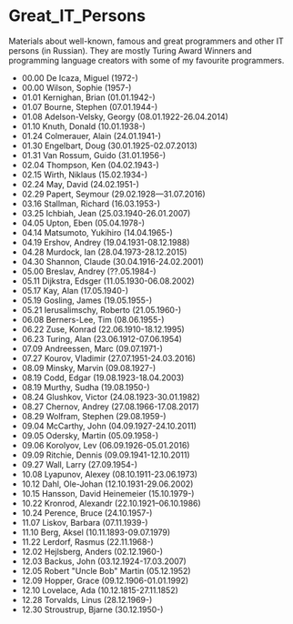 # Great_IT_Persons
Materials about well-known, famous and great programmers and other IT persons (in Russian).
They are mostly Turing Award Winners and programming language creators with some of my favourite programmers.

* 00.00 De Icaza, Miguel (1972-)
* 00.00 Wilson, Sophie (1957-)
* 01.01 Kernighan, Brian (01.01.1942-)
* 01.07 Bourne, Stephen (07.01.1944-)
* 01.08 Adelson-Velsky, Georgy (08.01.1922-26.04.2014)
* 01.10 Knuth, Donald (10.01.1938-)
* 01.24 Colmerauer, Alain (24.01.1941-)
* 01.30 Engelbart, Doug (30.01.1925-02.07.2013)
* 01.31 Van Rossum, Guido (31.01.1956-)
* 02.04 Thompson, Ken (04.02.1943-)
* 02.15 Wirth, Niklaus (15.02.1934-)
* 02.24 May, David (24.02.1951-)
* 02.29 Papert, Seymour (29.02.1928—31.07.2016)
* 03.16 Stallman, Richard (16.03.1953-)
* 03.25 Ichbiah, Jean (25.03.1940-26.01.2007)
* 04.05 Upton, Eben (05.04.1978-)
* 04.14 Matsumoto, Yukihiro (14.04.1965-)
* 04.19 Ershov, Andrey (19.04.1931-08.12.1988)
* 04.28 Murdock, Ian (28.04.1973-28.12.2015)
* 04.30 Shannon, Claude (30.04.1916-24.02.2001)
* 05.00 Breslav, Andrey (??.05.1984-)
* 05.11 Dijkstra, Edsger (11.05.1930-06.08.2002)
* 05.17 Kay, Alan (17.05.1940-)
* 05.19 Gosling, James (19.05.1955-)
* 05.21 Ierusalimschy, Roberto (21.05.1960-)
* 06.08 Berners-Lee, Tim (08.06.1955-)
* 06.22 Zuse, Konrad (22.06.1910-18.12.1995)
* 06.23 Turing, Alan (23.06.1912-07.06.1954)
* 07.09 Andreessen, Marc (09.07.1971-)
* 07.27 Kourov, Vladimir (27.07.1951-24.03.2016)
* 08.09 Minsky, Marvin (09.08.1927-)
* 08.19 Codd, Edgar (19.08.1923-18.04.2003)
* 08.19 Murthy, Sudha (19.08.1950-)
* 08.24 Glushkov, Victor (24.08.1923-30.01.1982)
* 08.27 Chernov, Andrey (27.08.1966-17.08.2017)
* 08.29 Wolfram, Stephen (29.08.1959-)
* 09.04 McCarthy, John (04.09.1927-24.10.2011)
* 09.05 Odersky, Martin (05.09.1958-)
* 09.06 Korolyov, Lev (06.09.1926-05.01.2016)
* 09.09 Ritchie, Dennis (09.09.1941-12.10.2011)
* 09.27 Wall, Larry (27.09.1954-)
* 10.08 Lyapunov, Alexey (08.10.1911-23.06.1973)
* 10.12 Dahl, Ole-Johan (12.10.1931-29.06.2002)
* 10.15 Hansson, David Heinemeier (15.10.1979-)
* 10.22 Kronrod, Alexandr (22.10.1921–06.10.1986)
* 10.24 Perence, Bruce (24.10.1957-)
* 11.07 Liskov, Barbara (07.11.1939-)
* 11.10 Berg, Aksel (10.11.1893-09.07.1979)
* 11.22 Lerdorf, Rasmus (22.11.1968-)
* 12.02 Hejlsberg, Anders (02.12.1960-)
* 12.03 Backus, John (03.12.1924-17.03.2007)
* 12.05 Robert "Uncle Bob" Martin (05.12.1952)
* 12.09 Hopper, Grace (09.12.1906-01.01.1992)
* 12.10 Lovelace, Ada (10.12.1815-27.11.1852)
* 12.28 Torvalds, Linus (28.12.1969-)
* 12.30 Stroustrup, Bjarne (30.12.1950-)
